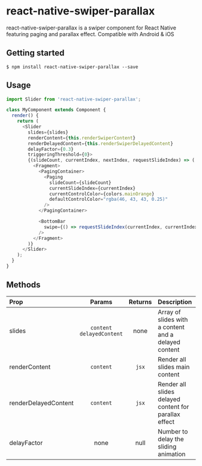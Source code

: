 # react-native-swiper-parallax

react-native-swiper-parallax is a swiper component for React Native featuring paging and parallax effect. Compatible with Android & iOS

## Getting started

`$ npm install react-native-swiper-parallax --save`

## Usage

```javascript
import Slider from 'react-native-swiper-parallax';

class MyComponent extends Component {
  render() {
    return (
      <Slider
        slides={slides}
        renderContent={this.renderSwiperContent}
        renderDelayedContent={this.renderSwiperDelayedContent}
        delayFactor={0.3}
        triggeringThreshold={0}>
        {(slideCount, currentIndex, nextIndex, requestSlideIndex) => (
          <Fragment>
            <PagingContainer>
              <Paging
                slideCount={slideCount}
                currentSlideIndex={currentIndex}
                currentControlColor={colors.mainOrange}
                defaultControlColor="rgba(46, 43, 43, 0.25)"
              />
            </PagingContainer>

            <BottomBar
              swipe={() => requestSlideIndex(currentIndex, currentIndex + 1)}
            />
          </Fragment>
        )}
      </Slider>
    );
  }
}
```

## Methods

| Prop                 |           Params           | Returns | Description                                           |
| :------------------- | :------------------------: | :-----: | :---------------------------------------------------- |
| slides               | `content` `delayedContent` |  none   | Array of slides with a content and a delayed content  |
| renderContent        |         `content`          |  `jsx`  | Render all slides main content                        |
| renderDelayedContent |         `content`          |  `jsx`  | Render all slides delayed content for parallax effect |
| delayFactor          |            none            |  null   | Number to delay the sliding animation                 |
